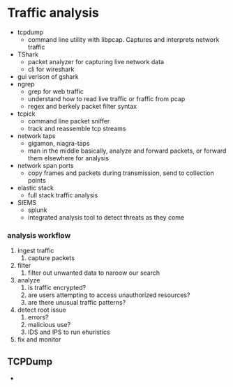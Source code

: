 # Traffic analysis
* tcpdump
  * command line utility with libpcap. Captures and interprets network traffic
* TShark
  * packet analyzer for capturing live network data
  * cli for wireshark
* gui verison of gshark
* ngrep
  * grep for web traffic
  * understand how to read live traffic or fraffic from pcap
  * regex and berkely packet filter syntax
* tcpick
  * command line packet sniffer
  * track and reassemble tcp streams
* network taps
  * gigamon, niagra-taps
  * man in the middle basically, analyze and forward packets, or forward them elsewhere for analysis
* network span ports
  * copy frames and packets during transmission, send to collection points
* elastic stack
  * full stack traffic analysis
* SIEMS
  * splunk
  * integrated analysis tool to detect threats as they come

### analysis workflow
1. ingest traffic
   1. capture packets
2. filter
   1. filter out unwanted data to naroow our search
3. analyze
   1. is traffic encrypted?
   2. are users attempting to access unauthorized resources?
   3. are there unusual traffic patterns?
4. detect root issue
   1. errors?
   2. malicious use?
   3. IDS and IPS to run ehuristics
5. fix and monitor

## TCPDump
* 